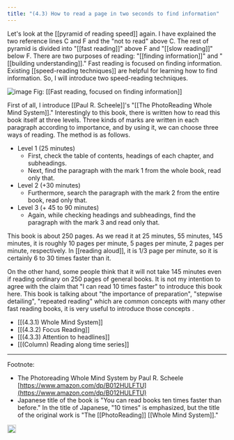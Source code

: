 ```yaml
---
title: "(4.3) How to read a page in two seconds to find information"
---
```


Let's look at the [[pyramid of reading speed]] again. I have explained the two reference lines C and F and the "not to read" above C. The rest of pyramid is divided into "[[fast reading]]" above F and "[[slow reading]]" below F. There are two purposes of reading: "[[finding information]]" and "[[building understanding]]." Fast reading is focused on finding information. Existing [[speed-reading techniques]] are helpful for learning how to find information. So, I will introduce two speed-reading techniques.

![image](https://gyazo.com/efbae4d657c217dd34ab20887c75c072/thumb/1000)
Fig: [[Fast reading, focused on finding information]]

First of all, I introduce [[Paul R. Scheele]]'s "[[The PhotoReading Whole Mind System]]."
Interestingly to this book, there is written how to read this book itself at three levels. Three kinds of marks are written in each paragraph according to importance, and by using it, we can choose three ways of reading. The method is as follows.

- Level 1 (25 minutes)
    - First, check the table of contents, headings of each chapter, and subheadings.
    - Next, find the paragraph with the mark 1 from the whole book, read only that.
- Level 2 (+30 minutes)
    - Furthermore, search the paragraph with the mark 2 from the entire book, read only that.
- Level 3 (+ 45 to 90 minutes)
    - Again, while checking headings and subheadings, find the paragraph with the mark 3 and read only that.

This book is about 250 pages. As we read it at 25 minutes, 55 minutes, 145 minutes, it is roughly 10 pages per minute, 5 pages per minute, 2 pages per minute, respectively. In [[reading aloud]], it is 1/3 page per minute, so it is certainly 6 to 30 times faster than it.

On the other hand, some people think that it will not take 145 minutes even if reading ordinary on 250 pages of general books. It is not my intention to agree with the claim that "I can read 10 times faster" to introduce this book here. This book is talking about "the importance of preparation", "stepwise detailing", "repeated reading" which are common concepts with many other fast reading books, it is very useful to introduce those concepts .

- [[(4.3.1) Whole Mind System]]
- [[(4.3.2) Focus Reading]]
- [[(4.3.3) Attention to headlines]]
- [[(Column) Reading along time series]]

----

Footnote:

- The Photoreading Whole Mind System by Paul R. Scheele [https://www.amazon.com/dp/B012HULFTU](https://www.amazon.com/dp/B012HULFTU)
- Japanese title of the book is "You can read books ten times faster than before." In the title of Japanese, "10 times" is emphasized, but the title of the original work is "The [[PhotoReading]] [[Whole Mind System]]."

<img src='https://scrapbox.io/api/pages/nishio/en/icon' alt='en.icon' height="19.5"/>
